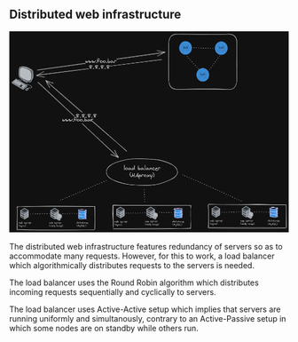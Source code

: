 ## Distributed web infrastructure

![Simple web stack](1-distributed_web_infrastructure.png)

The distributed web infrastructure features redundancy of servers so as to accommodate many requests. However, for this to work, a load balancer which algorithmically distributes requests to the servers is needed.

The load balancer uses the Round Robin algorithm which distributes incoming requests sequentially and cyclically to servers.

The load balancer uses Active-Active setup which implies that servers are running uniformly and simultanously, contrary to an Active-Passive setup in which some nodes are on standby while others run.
